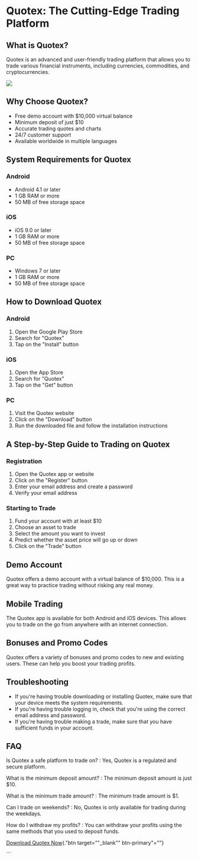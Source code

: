 # Quotex: The Cutting-Edge Trading Platform

## What is Quotex?

Quotex is an advanced and user-friendly trading platform that allows you
to trade various financial instruments, including currencies,
commodities, and cryptocurrencies.

[![](https://static.quotex.io/files/1_en/300_250.jpg)](https://traff.sbs/brokerqxsignupf)

## Why Choose Quotex?

-   Free demo account with \$10,000 virtual balance
-   Minimum deposit of just \$10
-   Accurate trading quotes and charts
-   24/7 customer support
-   Available worldwide in multiple languages

## System Requirements for Quotex

### Android

-   Android 4.1 or later
-   1 GB RAM or more
-   50 MB of free storage space

### iOS

-   iOS 9.0 or later
-   1 GB RAM or more
-   50 MB of free storage space

### PC

-   Windows 7 or later
-   1 GB RAM or more
-   50 MB of free storage space

## How to Download Quotex

### Android

1.  Open the Google Play Store
2.  Search for "Quotex"
3.  Tap on the "Install" button

### iOS

1.  Open the App Store
2.  Search for "Quotex"
3.  Tap on the "Get" button

### PC

1.  Visit the Quotex website
2.  Click on the "Download" button
3.  Run the downloaded file and follow the installation instructions

## A Step-by-Step Guide to Trading on Quotex

### Registration

1.  Open the Quotex app or website
2.  Click on the "Register" button
3.  Enter your email address and create a password
4.  Verify your email address

### Starting to Trade

1.  Fund your account with at least \$10
2.  Choose an asset to trade
3.  Select the amount you want to invest
4.  Predict whether the asset price will go up or down
5.  Click on the "Trade" button

## Demo Account

Quotex offers a demo account with a virtual balance of \$10,000. This is
a great way to practice trading without risking any real money.

## Mobile Trading

The Quotex app is available for both Android and iOS devices. This
allows you to trade on the go from anywhere with an internet connection.

## Bonuses and Promo Codes

Quotex offers a variety of bonuses and promo codes to new and existing
users. These can help you boost your trading profits.

## Troubleshooting

-   If you\'re having trouble downloading or installing Quotex, make
    sure that your device meets the system requirements.
-   If you\'re having trouble logging in, check that you\'re using the
    correct email address and password.
-   If you\'re having trouble making a trade, make sure that you have
    sufficient funds in your account.

## FAQ

Is Quotex a safe platform to trade on?
:   Yes, Quotex is a regulated and secure platform.

What is the minimum deposit amount?
:   The minimum deposit amount is just \$10.

What is the minimum trade amount?
:   The minimum trade amount is \$1.

Can I trade on weekends?
:   No, Quotex is only available for trading during the weekdays.

How do I withdraw my profits?
:   You can withdraw your profits using the same methods that you used
    to deposit funds.

[Download Quotex Now](\%22https://traff.sbs/quotexonelink\%22){."btn
target=""_blank"" btn-primary"=""}

\`\`\`

